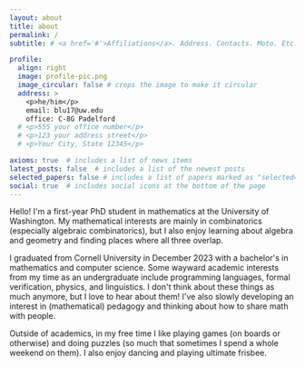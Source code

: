 ```yaml
---
layout: about
title: about
permalink: /
subtitle: # <a href='#'>Affiliations</a>. Address. Contacts. Moto. Etc.

profile:
  align: right
  image: profile-pic.png
  image_circular: false # crops the image to make it circular
  address: >
    <p>he/him</p>
    email: blu17@uw.edu
    office: C-8G Padelford 
  # <p>555 your office number</p>
  # <p>123 your address street</p>
  # <p>Your City, State 12345</p>

axioms: true  # includes a list of news items
latest_posts: false  # includes a list of the newest posts
selected_papers: false # includes a list of papers marked as "selected={true}"
social: true  # includes social icons at the bottom of the page
---
```


Hello! I'm a first-year PhD student in mathematics at the University of Washington. My mathematical interests are mainly in combinatorics (especially algebraic combinatorics), but I also enjoy learning about algebra and geometry and finding places where all three overlap.

I graduated from Cornell University in December 2023 with a bachelor's in mathematics and computer science. Some wayward academic interests from my time as an undergraduate  include programming languages, formal verification, physics, and linguistics. I don't think about these things as much anymore, but I love to hear about them! I've also slowly developing an interest in (mathematical) pedagogy and thinking about how to share math with people. 

Outside of academics, in my free time I like playing games (on boards or otherwise) and doing puzzles (so much that sometimes I spend a whole weekend on them). I also enjoy dancing and playing ultimate frisbee. 



<!-- I also think a lot about pedagogy and communication in math, and how to bridge the gap between intuitive reasoning and rigorous, formal reasoning. I help grade for the MATH 2230/MATH 2240 sequence at Cornell, which gives first-year students a rigorous understanding of linear algebra and multivariable calculus (alongside exposure to many other mathematical disciplines, including real analysis and differential geometry) while also giving them training and practice in writing proofs.  -->

<!-- In other things, I dance a lot and I'm currently the performance director for the Assorted Aces, a beginner-oriented dance group on campus. I also am on the executive board for Cornell Dancers' Alliance, supporting dance teams on campus and holding events that bring the dance community at Cornell together. Other interests include karate, ultimate frisbee, and puzzle hunts.  -->

<!-- Write your biography here. Tell the world about yourself. Link to your favorite [subreddit](http://reddit.com). You can put a picture in, too. The code is already in, just name your picture `prof_pic.jpg` and put it in the `img/` folder.

Put your address / P.O. box / other info right below your picture. You can also disable any of these elements by editing `profile` property of the YAML header of your `_pages/about.md`. Edit `_bibliography/papers.bib` and Jekyll will render your [publications page](/al-folio/publications/) automatically.

Link to your social media connections, too. This theme is set up to use [Font Awesome icons](http://fortawesome.github.io/Font-Awesome/) and [Academicons](https://jpswalsh.github.io/academicons/), like the ones below. Add your Facebook, Twitter, LinkedIn, Google Scholar, or just disable all of them. -->

